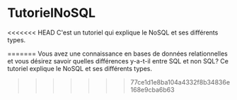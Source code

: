 # TutorielNoSQL
<<<<<<< HEAD
C'est un tutoriel qui explique le NoSQL et ses différents types.

=======
Vous avez une connaissance en bases de données relationnelles et vous désirez savoir quelles différences y-a-t-il entre SQL et non SQL?
Ce tutoriel explique le NoSQL et ses différents types.
>>>>>>> 77ce1d1e8ba104a4332f8b34836e168e9cba6b63
